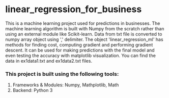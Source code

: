 <h1>linear_regression_for_business</h1>
<p>This is a machine learning project used for predictions in businesses. The machine learning algorithm is built with Numpy from the scratch rather than using an external module like Scikit-learn. Data from txt file is converted to numpy array object using ',' delimiter. The object 'linear_regression_ml' has methods for finding cost, computing gradient and performing gradient descent. It can be used for making predictions with the final model and even testing the accuracy with matplotlib visualization. You can find the data in ex1data1.txt and ex1data2.txt files.</p>
<h3>This project is built using the following tools:</h3>
<ol>
  <li>Frameworks & Modules: Numpy, Mathplotlib, Math</li>
  <li>Backend: Python 3</li>
</ol>
